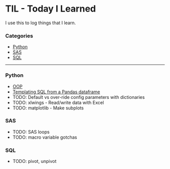 # TIL - Today I Learned
I use this to log things that I learn.

### Categories
* [Python](#python)
* [SAS](#sas)
* [SQL](#sql)

---

### Python
- [OOP](python/oop-demo.md)
- [Templating SQL from a Pandas dataframe](python/jinja-sql-template-from-dataframe.md)
- TODO: Default vs over-ride config parameters with dictionaries
- TODO: xlwings - Read/write data with Excel
- TODO: matplotlib - Make subplots 

### SAS

- TODO: SAS loops
- TODO: macro variable gotchas

### SQL

- TODO: pivot, unpivot


